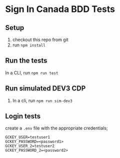 
# Sign In Canada BDD Tests

## Setup

1. checkout this repo from git
2. run `npm install`

## Run the tests

In a CLI, run `npm run test`

## Run simulated DEV3 CDP

1. In a cli, run `npm run sim-dev3`

## Login tests

create a `.env` file with the appropriate credentials;

```
GCKEY_USER=testuser1
GCKEY_PASSWORD=<password1>
GCKEY_USER_2=testuser2
GCKEY_PASSWORD_2=<password2>
```



